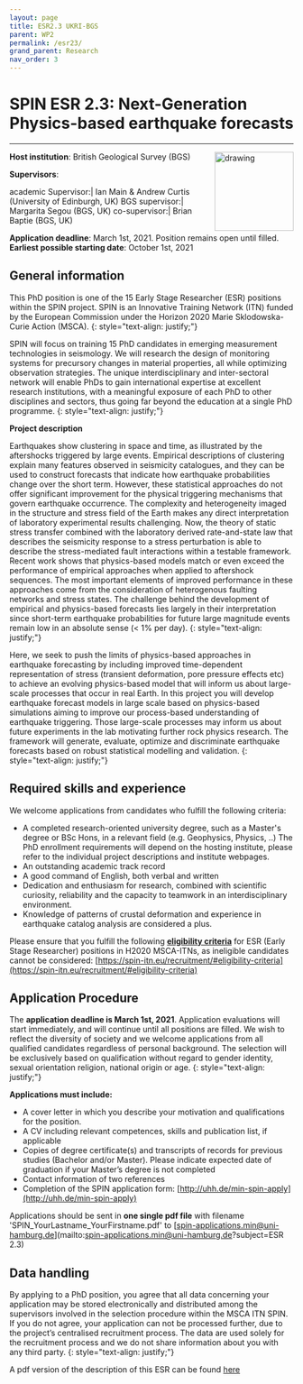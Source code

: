 ```yaml
---
layout: page
title: ESR2.3 UKRI-BGS
parent: WP2
permalink: /esr23/
grand_parent: Research
nav_order: 3
---
```


# SPIN ESR 2.3: Next-Generation Physics-based earthquake forecasts
----

__Host institution__:  British Geological Survey (BGS)  <img src="/assets/images/partners-logos/BGS_logo.png" alt="drawing" width="140" style="float:right"/>

__Supervisors__: 
		  
academic Supervisor:|  Ian Main & Andrew Curtis (University of Edinburgh, UK)
BGS supervisor:| Margarita Segou (BGS, UK)
co-supervisor:| Brian Baptie (BGS, UK)

__Application deadline__: March 1st, 2021. Position remains open until filled.  
__Earliest possible starting date__: October 1st, 2021

## General information

This PhD position is one of the 15 Early Stage Researcher (ESR) positions within the SPIN project.  SPIN is an Innovative Training Network (ITN) funded by the European Commission under the Horizon 2020 Marie Sklodowska-Curie Action (MSCA). 
{: style="text-align: justify;"}

SPIN will focus on training 15 PhD candidates in emerging measurement technologies in seismology. We will research the design of monitoring systems for precursory changes in material properties, all while optimizing observation strategies. The unique interdisciplinary and inter-sectoral network will enable PhDs to gain international expertise at excellent research institutions, with a meaningful exposure of each PhD to other disciplines and sectors, thus going far beyond the education at a single PhD programme.
{: style="text-align: justify;"}

__Project description__

Earthquakes show clustering in space and time, as illustrated by the aftershocks triggered by large events. Empirical descriptions of clustering explain many features observed in seismicity catalogues, and they can be used to construct forecasts that indicate how earthquake probabilities change over the short term. However, these statistical approaches do not offer significant improvement for the physical triggering mechanisms that govern earthquake occurrence. The complexity and heterogeneity imaged in the structure and stress field of the Earth makes any direct interpretation of laboratory experimental results challenging. Now, the theory of static stress transfer combined with the laboratory derived rate-and-state law that describes the seismicity response to a stress perturbation is able to describe the stress-mediated fault interactions within a testable framework.   
Recent work shows that physics-based models  match or even exceed the performance of empirical approaches when applied to aftershock sequences. The most important elements of improved performance in these approaches come from the consideration of heterogenous faulting networks and stress states. The challenge behind the development of empirical and physics-based forecasts lies largely in their interpretation since short-term earthquake probabilities for future large magnitude events remain low in an absolute sense (< 1% per day).
{: style="text-align: justify;"}

Here, we seek to push the limits of physics-based approaches in earthquake forecasting by including improved time-dependent representation of stress (transient deformation, pore pressure effects etc) to achieve an evolving physics-based model that will inform us about large-scale processes that occur in real Earth. In this project you will develop earthquake forecast models in large scale based on physics-based simulations aiming to improve our process-based understanding of earthquake triggering. Those large-scale processes may inform us about future experiments in the lab motivating further rock physics research. The framework will generate, evaluate, optimize and discriminate earthquake forecasts based on robust statistical modelling and validation.
{: style="text-align: justify;"}

## Required skills and experience

We welcome applications from candidates who fulfill the following criteria:
*	A completed research-oriented university degree, such as a Master's degree or BSc Hons, in a relevant field (e.g. Geophysics, Physics, ..) The PhD enrollment requirements will depend on the hosting institute, please refer to the individual project descriptions and institute webpages.
*	An outstanding academic track record
*	A good command of English, both verbal and written
*	Dedication and enthusiasm for research, combined with scientific curiosity, reliability and the capacity to teamwork in an interdisciplinary environment.
*	Knowledge of patterns of crustal deformation and experience in earthquake catalog analysis are considered a plus. 

Please ensure that you fulfill the following [__eligibility criteria__](https://spin-itn.eu/recruitment/#eligibility-criteria) for ESR (Early Stage Researcher) positions in H2020 MSCA-ITNs, as ineligible candidates cannot be considered:
[https://spin-itn.eu/recruitment/#eligibility-criteria](https://spin-itn.eu/recruitment/#eligibility-criteria)
 
## Application Procedure

The __application deadline is March 1st, 2021__. Application evaluations will start immediately, and will continue until all positions are filled. We wish to reflect the diversity of society and we welcome applications from all qualified candidates regardless of personal background. The selection will be exclusively based on qualification without regard to gender identity, sexual orientation religion, national origin or age.
{: style="text-align: justify;"}

__Applications must include:__
 
*	A cover letter in which you describe your motivation and qualifications for the position.
*	A CV including relevant competences, skills and publication list, if applicable
*	Copies of degree certificate(s) and transcripts of records for previous studies (Bachelor and/or Master). Please indicate expected date of graduation if your Master’s degree is not completed
*	Contact information of two references
*	Completion of the SPIN application form: [http://uhh.de/min-spin-apply](http://uhh.de/min-spin-apply)

Applications should be sent in __one single pdf file__ with filename 'SPIN_YourLastname_YourFirstname.pdf' to [spin-applications.min@uni-hamburg.de](mailto:spin-applications.min@uni-hamburg.de?subject=ESR 2.3)  

## Data handling

By applying to a PhD position, you agree that all data concerning your application may be stored electronically and distributed among the supervisors involved in the selection procedure within the MSCA ITN SPIN. If you do not agree, your application can not be processed further, due to the project’s centralised recruitment process. The data are used solely for the recruitment process and we do not share information about you with any third party. 
{: style="text-align: justify;"}

A pdf version of the description of this ESR can be found [here](https://spin-itn.eu/assets/documents/SPIN_advert_ESR_2_3.pdf "ESR 2.3")  
